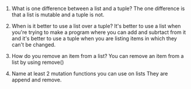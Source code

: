 1. What is one difference between a list and a tuple?
The one difference is that a list is mutable and a tuple is not.

2. When is it better to use a list over a tuple?
It's better to use a list when you're trying to make a program where you can add and subrtact from it and it's better to use a tuple when you are listing items in which they can't be changed.

3. How do you remove an item from a list?
You can remove an item from a list by using remove()

4. Name at least 2 mutation functions you can use on lists
They are append and remove.